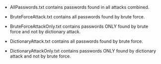 - AllPasswords.txt contains passwords found in all attacks combined.  

- BruteForceAttack.txt contains all passwords found by brute force.  

- BruteForceAttackOnly.txt contains passwords ONLY found by brute force and not by dictionary attack.  

- DictionaryAttack.txt contains all passwords found by brute force.  

- DictionaryAttackOnly.txt contains passwords ONLY found by dictionary attack and not by brute force.  
